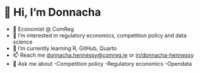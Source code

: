 

# 👋 Hi, I’m Donnacha
- 🔨 Economist @ ComReg
- 👀 I’m interested in regulatory economics, competition policy and data science
- 🌱 I’m currently learning R, GitHub, Quarto
- 📫 Reach me donnacha.hennessy@comreg.ie or [in/donnacha-hennessy](https://www.linkedin.com/in/donnacha-hennessy/)
- 💬 Ask me about
  -Competition policy
  -Regulatory economics
  -Opendata



 <!---
DHennessyComReg/DHennessyComReg is a ✨ special ✨ repository because its `README.md` (this file) appears on your GitHub profile.
You can click the Preview link to take a look at your changes.
--->
